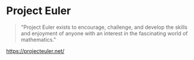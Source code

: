 # Project Euler
> "Project Euler exists to encourage, challenge, and develop the skills and enjoyment of anyone with an interest in the fascinating world of mathematics."

https://projecteuler.net/
